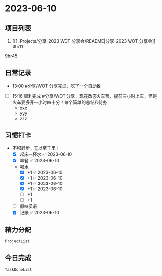 # 2023-06-10

## 项目列表
1. [[1. Projects/分享-2023 WOT 分享会/README|分享-2023 WOT 分享会]] 3hr11

9hr45

## 日常记录
- 13:00 #分享/WOT 分享完成，吃了一个自助餐
- [ ] 15:16 顺利完成 #分享/WOT 分享，现在改签火车票，提前三小时上车，但是火车要多开一小时四十分！做个简单的总结和待办
	- xxx
	- yyy
	- zzz

## 习惯打卡
- 不积跬步，无以至千里！
	- [x] 起床一杯水 ✅ 2023-06-10
	- [x] 早餐 ✅ 2023-06-10
	-  喝水
		- [x] +1 ✅ 2023-06-10
		- [x] +1 ✅ 2023-06-10
		- [x] +1 ✅ 2023-06-10
		- [x] +1 ✅ 2023-06-10
		- [ ] +1
		- [ ] +1
	- [ ] 原味英语
	- [x] 记账 ✅ 2023-06-10

## 精力分配
```periodic-para
ProjectList
```

## 今日完成
```periodic-para
TaskDoneList
```